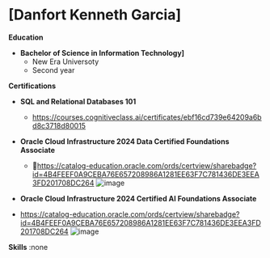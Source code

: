 # **[Danfort Kenneth Garcia]**


**Education**

* **Bachelor of Science in Information Technology]**
  * New Era Universoty
  * Second year

**Certifications**

 * **SQL and Relational Databases 101**
   * https://courses.cognitiveclass.ai/certificates/ebf16cd739e64209a6bd8c3718d80015

 * **Oracle Cloud Infrastructure 2024 Data Certified Foundations Associate**
   * 🔗https://catalog-education.oracle.com/ords/certview/sharebadge?id=4B4FEEF0A9CEBA76E657208986A1281EE63F7C781436DE3EEA3FD201708DC264
     ![image](https://github.com/user-attachments/assets/c7d9eb4b-cb2d-44f1-8dec-7c9491427e52)

   
  * **Oracle Cloud Infrastructure 2024 Certified AI Foundations Associate**
   * https://catalog-education.oracle.com/ords/certview/sharebadge?id=4B4FEEF0A9CEBA76E657208986A1281EE63F7C781436DE3EEA3FD201708DC264
     ![image](https://github.com/user-attachments/assets/05c536b0-2cdf-4082-b333-c89bd8dc9bad)



**Skills** :none 


<!--
**danfortkenneth/danfortkenneth** is a ✨ _special_ ✨ repository because its `README.md` (this file) appears on your GitHub profile.

Here are some ideas to get you started:

- 🔭 I’m currently working on ...
- 🌱 I’m currently learning ...
- 👯 I’m looking to collaborate on ...
- 🤔 I’m looking for help with ...
- 💬 Ask me about ...
- 📫 How to reach me: ...
- 😄 Pronouns: ...
- ⚡ Fun fact: ...
-->
